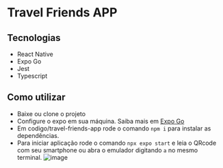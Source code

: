 # Travel Friends APP

## Tecnologias

- React Native
- Expo Go
- Jest
- Typescript

## Como utilizar

- Baixe ou clone o projeto
- Configure o expo em sua máquina. Saiba mais em [Expo Go](https://docs.expo.dev/)
- Em codigo/travel-friends-app rode o comando ```npm i``` para instalar as dependências.
- Para iniciar aplicação rode o comando ```npx expo start``` e leia o QRcode com seu smartphone ou abra o emulador digitando ```a``` no mesmo terminal.
![image](https://user-images.githubusercontent.com/110981345/207755229-6924723b-3bfb-44bf-a3a0-de4381a7c654.png)

